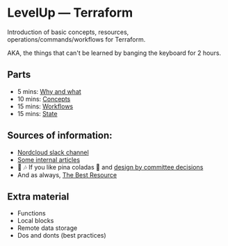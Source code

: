 # LevelUp — Terraform

Introduction of basic concepts, resources, operations/commands/workflows
for Terraform.

AKA, the things that can't be learned by banging the keyboard for
2 hours.


## Parts

- 5 mins: [Why and what](docs/but-why.md)
- 10 mins: [Concepts](docs/concepts.md)
- 15 mins: [Workflows](docs/workflows.md)
- 15 mins: [State](docs/state.md)


## Sources of information:

- [Nordcloud slack channel](https://app.slack.com/client/T02MZBG9C/C3W6CHP4K)
- [Some internal articles](https://backstage.nordcloud.io/docs/default/component/terraform-practice)
- 🎤 🎶 If you like pina coladas 🍹 and [design by committee decisions](https://app.slack.com/client/T02MZBG9C/C056SLBSSE5)
- And as always, [The Best Resource](https://www.youtube.com/results?search_query=terraform+tips+and+tricks)


## Extra material

- Functions
- Local blocks
- Remote data storage
- Dos and donts (best practices)
